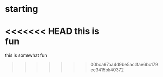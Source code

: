 # starting
<<<<<<< HEAD
this is <br> fun
=======
this is somewhat fun 
>>>>>>> 00bca97ba4d9be5acdfae6bc179ec3415bb40372
